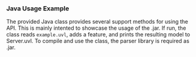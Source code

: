### Java Usage Example

The provided Java class provides several support methods for using the API. This is mainly intented to showcase the usage of the .jar.
If run, the class reads `example.uvl`, adds a feature, and prints the resulting model to Server.uvl.
To compile and use the class, the parser library is required as .jar.
